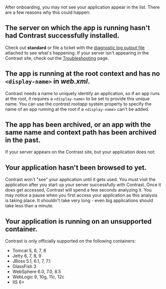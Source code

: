 <!--
title: "Troubleshooting the on-boarding of an application agent."
description: "An Application Is Not Appearing In The List, or My server appears on the Contrast site, but my application does not."
tags: "troubleshoot setup FAQ TeamServer application on-boarding"
-->

After onboarding, you may not see your application appear in the list. There are a few reasons why this could happen:

## The server on which the app is running hasn't had Contrast successfully installed.
Check out **standard** or file a ticket with the [diagnostic log output file](user_javafaq.html#log) attached to see what's happening. If your server isn't appearing in the Contrast site, check out the [Troubleshooting](user_javafaq.html#agent) page.

## The app is running at the root context and has no ```<display-name>``` in ***web.xml***.
Contrast needs a name to uniquely identify an application, so if an app runs at the root, it requires a ```<display-name>``` to be set to provide this unique name. You can use the *contrast.rootapp* system property to specify the name of an app running at the root if a ```<display-name>``` can't be added.

## The app has been archived, or an app with the same name and context path has been archived in the past.


If your server appears on the Contrast site, but your application does not:

## Your application hasn't been browsed to yet.
Contrast won't "see" your application until it gets used. You must visit the application after you start up your server successfully with Contrast. Once it does get accessed, Contrast will spend a few seconds analyzing it. You may notice a pause when you first access your application as this analysis is taking place. It shouldn't take very long - even big applications should take less than a minute.

## Your application is running on an unsupported container.
Contrast is only officially supported on the following containers:
* Tomcat 5, 6, 7, 8
* Jetty 6, 7, 8, 9
* JBoss 5.1, 6.1, 7, 7.1
* GlassFish 3
* WebSphere 6.0, 7.0, 8.5
* WebLogic 9, 10g, 11c, 12c
* IIS 6+ 



